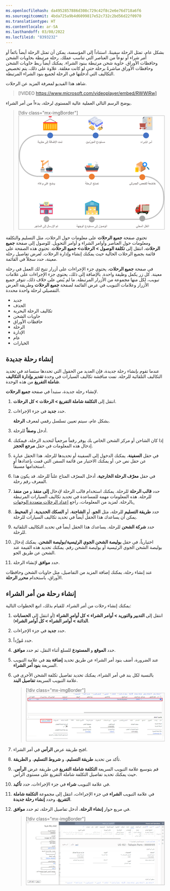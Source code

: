 ```yaml
---
ms.openlocfilehash: da4952857886d308c729c42f8c2e6e76d718a6f6
ms.sourcegitcommit: 4bda725a9b4d6099817e52c732c2bd56d22f0970
ms.translationtype: HT
ms.contentlocale: ar-SA
ms.lasthandoff: 03/08/2022
ms.locfileid: "8393232"
---
```

بشكل عام، تمثل الرحلة سفينةً. استناداً إلى المؤسسة، يمكن أن تمثل الرحلة أيضاً بائعاً أو أمر شراء أو نوعاً من العناصر التي تناسب عملك. رحلة مرتبطة بحاويات الشحن وحافظات الأوراق. حاوية شحن مرتبطة ببنود الشراء. يمكنك أيضاً ربط حاويات الشحن وحافظات الأوراق مباشرةً برحلة حتى لو كانت مغلقة. علاوة على ذلك، يتم تخصيص التكاليف التي أدخلتها في الرحلة لجميع بنود الشراء المرتبطة.

شاهد هذا الفيديو لمعرفة المزيد عن الرحلات.
> [!VIDEO https://www.microsoft.com/videoplayer/embed/RWWlRw]

يوضح الرسم التالي العملية عالية المستوى لرحلة، بدءاً من أمر الشراء.

> [!div class="mx-imgBorder"]
> [![رسم تخطيطي يوضح عملية الرحلة.](../media/voyage.png)](../media/voyage.png#lightbox)

تحتوي صفحة **جميع الرحلات** على معلومات حول الرحلات، مثل التسليم والتكلفة ومعلومات حول العناصر وأوامر الشراء و أوامر التحويل. للوصول إلى صفحة **جميع الرحلات**، انتقل إلى **تكلفة الوصول > الرحلات> جميع الرحلات**. تحتوي هذه الصفحة على قائمة بجميع الرحلات الحالية حيث يمكنك إنشاء وإدارة الرحلات. لعرض تفاصيل رحلة معينة، حدد سجلاً في القائمة.

في صفحة **جميع الرحلات**، يحتوي جزء الإجراءات على أزرار تتيح لك العمل في رحلة معينة. كل زر يكمل وظيفة واحدة. بالإضافة إلى ذلك، يحتوي جزء الإجراءات على علامات تبويب، لكل منها مجموعة من الأزرار المرتبطة. ما لم يُنص على خلاف ذلك، تتوفر جميع الأزرار وعلامات التبويب في عرض القائمة لصفحة **جميع الرحلات** وطريقة العرض التفصيلي لرحلة واحدة محددة.

- جديد
- الحذف
- تكاليف الرحلة البحرية
- حاويات الشحن
- حافظات الأوراق
- الرحلة
- الإدارة
- عام
- الخيارات

## <a name="create-a-new-voyage"></a>إنشاء رحلة جديدة

عندما تقوم بإنشاء رحلة جديدة، فإن العديد من الحقول التي تحددها ستساعد في تحديد التكاليف التلقائية للرحلة. تمت مناقشة تكاليف السيارات في وحدة **تقدير وإدارة التكاليف شاملة التفريغ** من هذه الوحدة.

لإنشاء رحلة جديدة، ستبدأ في صفحة **جميع الرحلات**.

1.  انتقل إلى **التكلفة شاملة التفريغ > الرحلات > كل الرحلات**.

1.  حدد **جديد** في جزء الإجراءات.

    بشكل عام، سيتم تعيين تسلسل رقمي لمعرف **الرحلة**.

1.  أدخل **وصفاً** للرحلة.

1.  إذا كان الشاحن أو مركز الشحن الخاص بك يوفر رقماً مرجعياً لتحديد الرحلة، فيمكنك إدخال هذه المعلومات في حقل **مرجع الحجز**.

1.  في حقل **السفينة**، يمكنك الدخول إلى السفينة أو تحديدها للرحلة. هذا الحقل عبارة عن حقل نص حر، أو يمكنك الاختيار من قائمة السفن التي قمت بإعدادها أو استخدامها مسبقاً.

1.  في حقل **معرّف الرحلة الخارجية**، أدخل المعرّف المتاح علناً للرحلة. قد يكون هذا المعرف رقم رحلة.

1.  حدد **قالب الرحلة** للرحلة. يمكنك استخدام قالب الرحلة لإدخال **إلى** **منفذ** و **من** **منفذ** للرحلة. هذه المعلومات مهمة للمساعدة في تحديد تكاليف السيارات المرتبطة بالرحلة. لمزيد من المعلومات، راجع [إعداد الرحلات متعددة الوجهات. ](/learn/modules/set-up-landed-cost-supply-chain-management/6-multi-leg-journeys/?azure-portal=true)

1.  حدد **طريقة التسليم** للرحلة، مثل **الجو**، أو **الشاحنة**، أو **السكك الحديدية**، أو **المحيط**. يمكن أن يساعدك هذا الحقل أيضاً في تحديد تكاليف السيارات للرحلة.

1.  حدد **شركة الشحن** للرحلة. يساعدك هذا الحقل أيضاً في تحديد التكاليف التلقائية للرحلة.

1. اختيارياً، في حقل **بوليصة الشحن الجوي الرئيسية/بوليصة الشحن**، يمكنك إدخال بوليصة الشحن الجوي الرئيسية أو بوليصة الشحن رقم. يمكنك تحديد هذه القيمة عند الشحن عن طريق الجو.

1. حدد **موافق** لإنشاء الرحلة.

عند إنشاء رحلة، يمكنك إضافة المزيد من التفاصيل، مثل حاويات الشحن وحافظات الأوراق، باستخدام **محرر الرحلة**.

## <a name="create-a-voyage-from-a-purchase-order"></a>إنشاء رحلة من أمر الشراء

يمكنك إنشاء رحلات من أمر الشراء. للقيام بذلك، اتبع الخطوات التالية:

1.  انتقل إلى **التدبير والتوريد > أوامر الشراء > كل أوامر الشراء** (أو انتقل إلى **الحسابات الدائنة > أوامر الشراء > كل أوامر الشراء**).

1.  حدد **جديد** في جزء الإجراءات.

1.  حدد مُورِّداً.

1.  حدد **الموقع** و **المستودع** للسلع أثناء النقل، ثم حدد **موافق**.

1.  عند الضرورة، أضف بنود أمر الشراء عن طريق تحديد **إضافة بند** في علامة التبويب السريعة **بنود أمر الشراء**.

1.  بالنسبة لكل بند في أمر الشراء، يمكنك تحديد تفاصيل تكلفة الشحن الأخرى في علامة التبويب السريعة **تفاصيل البند**.

    > [!div class="mx-imgBorder"]
    > [![لقطة شاشة لبند أمر الشراء.](../media/purchase-order-line.png)](../media/purchase-order-line.png#lightbox)

1.  افتح طريقة عرض **الرأس** في أمر الشراء.

1.  تأكد من تحديد **طريقة التسليم**، و **شروط التسليم**، و **الطريقة**.

1.  قم بتوسيع علامة التبويب السريعة **التكلفة شاملة التفريغ** في طريقة عرض **الرأس**، حيث يمكنك تحديد تفاصيل التكلفة شاملة التفريغ على مستوى الرأس.

1. في علامة التبويب **شراء** في جزء الإجراءات، حدد **تأكيد**.

1. في علامة التبويب **الشراء** في جزء الإجراءات، انتقل إلى مجموعة **التكلفة شاملة التفريغ**، وحدد **إنشاء رحلة جديدة**.

1. في مربع حوار **إنشاء الرحلة**، أدخل تفاصيل الرحلة، ثم حدد **موافق**.

    > [!div class="mx-imgBorder"]
    > [![لقطه الشاشة لصفحة مربع حوار الرحلة الجديدة.](../media/new-voyage.png)](../media/new-voyage.png#lightbox)